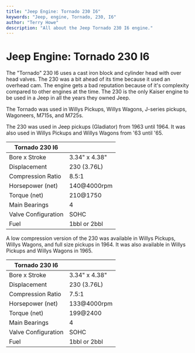 ```yaml
---
title: "Jeep Engine: Tornado 230 I6"
keywords: "Jeep, engine, Tornado, 230, I6"
author: "Terry Howe"
description: "All about the Jeep Tornado 230 I6 engine."
---
```

# Jeep Engine: Tornado 230 I6

The "Tornado" 230 I6 uses a cast iron block and cylinder head with over head valves. The 230 was a bit ahead of its time because it used an overhead cam. The engine gets a bad reputation because of it's complexity compared to other engines at the time. The 230 is the only Kaiser engine to be used in a Jeep in all the years they owned Jeep.

The Tornado was used in Willys Pickups, Willys Wagons, J-series pickups, Wagoneers, M715s, and M725s.

The 230 was used in Jeep pickups (Gladiator) from 1963 until 1964. It was also used in Willys Pickups and Willys Wagons from '63 until '65.

| Tornado 230 I6 | |
|----------------|---|
| Bore x Stroke | 3.34" x 4.38" |
| Displacement | 230 (3.76L) |
| Compression Ratio | 8.5:1 |
| Horsepower (net) | 140@4000rpm |
| Torque (net) | 210@1750 |
| Main Bearings | 4 |
| Valve Configuration | SOHC |
| Fuel | 1bbl or 2bbl |

A low compression version of the 230 was available in Willys Pickups, Willys Wagons, and full size pickups in 1964. It was also available in Willys Pickups and Willys Wagons in 1965.

| Tornado 230 I6 | |
|----------------|---|
| Bore x Stroke | 3.34" x 4.38" |
| Displacement | 230 (3.76L) |
| Compression Ratio | 7.5:1 |
| Horsepower (net) | 133@4000rpm |
| Torque (net) | 199@2400 |
| Main Bearings | 4 |
| Valve Configuration | SOHC |
| Fuel | 1bbl or 2bbl |
